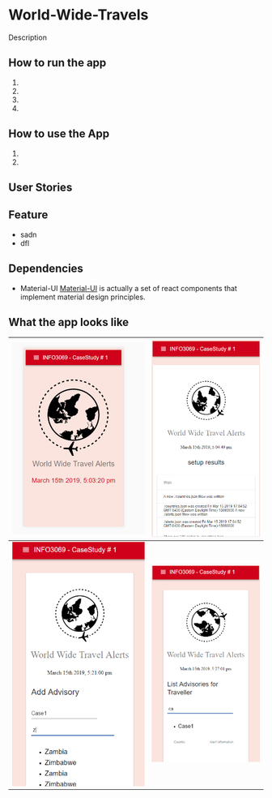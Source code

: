 # World-Wide-Travels
Description

## How to run the app 

1.
2.
3.
4.


## How to use the App 
1.
3.

## User Stories

## Feature 

* sadn
 * dfl
 
 ## Dependencies 
 
  * Material-UI
   [Material-UI](http://www.material-ui.com)  is actually a set of react components that implement material design principles.
 
 ## What the app looks like 
 ![alt_text](https://github.com/curiousabel/World-Wide-Travels/blob/master/screenshot/screenshot%231.PNG) | ![alt_text](https://github.com/curiousabel/World-Wide-Travels/blob/master/screenshot/screenshot%232.PNG)
 ------------ | -------------
 ![alt_text](https://github.com/curiousabel/World-Wide-Travels/blob/master/screenshot/screenshot%234.PNG) | ![alt_text](https://github.com/curiousabel/World-Wide-Travels/blob/master/screenshot/screenshot%236.PNG)
